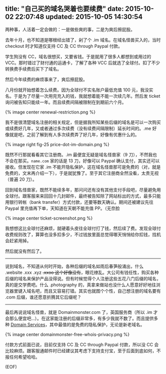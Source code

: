 title: "自己买的域名哭着也要续费"
date: 2015-10-02 22:07:48
updated: 2015-10-05 14:30:54
---
两种事，人活着一定会做的：一是做些爽的事，二是为爽后擦屁股。
<!-- more -->

去年十月，也不知道是哪根经出错了，剁了个 .im 域名。在域名怪兽买入的，当时 checkout 时才知道仅支持 CC 及 CC through Paypal 付款。

学生狗没有 CC，域名很想买，又要省钱。于是就用了很多人都想到或用过的 VCC。那时错过了财付通的运通卡，了解了各种 VCC 后就选了全球付。扣了不少转换费手续费后买下了域名。

然后今年续费的麻烦事来了，爽后擦屁股。

八月份就开始想着怎么续费。因为全球付不实名账户最低充值 100 元，我没实名。于是为了尽量一次用完充入的钱，我就想着能不能一次续几年。然后发 ticket 询问被告知只能续一年。而且续费间隔被限制在到期前六个月。

{% image center renewal-restriction.png %}

我不是很清楚域名注册的相关规定，但是据我所知某些后缀的域名是可以一次购买或续费好几年，又或者通过多次续费（没有续费间隔限制）延长时间的。.me 好像就是吧，之前了解到有人多次续费弄了好几年，好像有优惠什么的。

{% image right fig-25 price-dot-im-domain.png %}

既然不行那就看看其它注册商。.im 最便宜无疑是域名怪兽家（9 刀），不然我也不会在那买。`name.com` 家的话是 13 刀，好像可以 Paypal 确认支付，其实还可以接收。但发现在它家 .im 不能开隐私保护，这在域名怪兽那可是免费的（对，就是免费的，文末再介绍一下），于是就犹豫了。至于其它注册商全然没看，太贵无视（普遍 20 刀）。

回到域名怪兽家，既然不能续多年，那问问还有没有其他支付手段吧，尽量避免用全球付。跟客服来来回回十几封邮件，最终被告知除了网站标出的方式，最多只能用银行转帐（bank transfer）方式付款，还要等数天确认。期间还被建议先往 Paypal 里充值再下单，天知道在天朝不能充值 PP。（无奈脸

{% image center ticket-screenshot.png %}

我想想这比全球付还麻烦，就硬着头皮往全球付打了钱，然后续了费。发现全球付收费规则改了，算算也没多扣多少，不过钱放里面总觉得哪天悄悄给你扣钱，找机会赶紧用掉。



然后就没有然后了。

- - -

说到域名，不知道从何时开始，各种后缀的域名如雨后春笋般涌出，什么 .website .xxx .xyz ~~.xxoo 这个好像没有~~，眼花缭乱。大公司有钱任性，购买各种后缀的域名来保护产品没得说。但有时候觉得个人注册这些五花八门后缀的域名，真的是交学费吧。什么 .photography 的，真拿来做站也没什么人愿意好好地往浏览器里键入域名吧，而且又容易打错。其实也就图个个性，自己想注册的域名要有 .com 后缀，谁还愿意折腾其它后缀呢？

- - -

最后再说说域名怪兽，就是 Domainmonster.com 了，英国服务商（所以 .im 才会那么便宜吧...）。在这家能注册的后缀非常多，有多少我就不数了。而且提供多种 [Domain Services](http://www.domainmonster.com/domain-name/)，其中最值的是免费的隐私保护，无论是新老域名。

{% image center domainmonster-free-whois-privacy.png %}

付款方式前面已说，目前仅支持 CC 及 CC through Paypal 付款，所以没 CC 会比较麻烦。跟客服通邮件时已经建议其考虑下支持支付宝，至于后面到底如何，不报任何希望哈哈。

(EOF)
